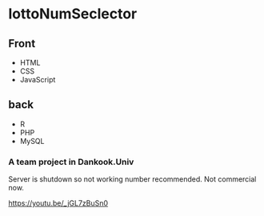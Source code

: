 # lottoNumSeclector

## Front 
- HTML 
- CSS 
- JavaScript
## back 
- R 
- PHP 
- MySQL

### A team project in Dankook.Univ
Server is shutdown so not working number recommended.
Not commercial now.


https://youtu.be/_jGL7zBuSn0

